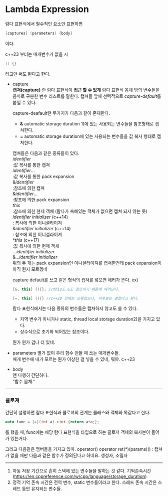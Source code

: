 <h1>Lambda Expression</h1>

람다 표현식에서 필수적인 요소만 표현하면

```c++
[captures] (parameters) {body}
```
이다.

c++23 부터는 매개변수가 없을 시
```c++
[] {}
```
라고만 써도 된다고 한다.

* capture    
  **캡쳐(capture)** 란 람다 표현식이 **접근 할 수 있게**
  람다 표현식 몸체 밖의 변수들을 콤마로 구분한 변수 리스트를 말한다.
  캡쳐들 앞에 선택적으로 *capture-default*를 붙일 수 있다.

  capture-deafault란 두가지가 다음과 같이 존재한다.
  * **&** automatic storage duration 1)에 있는 사용되는 변수들을 참조형태로 캡쳐한다.
  * **=** automatic storage duration에 있는 사용되는 변수들을 값 복사 형태로 캡쳐한다.
  
  캡쳐들은 다음과 같은 종류들이 있다.   
  *identifier*   
  :값 복사를 통한 캡쳐   
  *identifier*...   
  :값 복사를 통한 pack expansion   
  &*identifier*   
  :참조에 의한 캡쳐   
  &*identifier*...   
  :참조에 의한 pack expansion    
  *this*   
  :참조에 의한 현제 객체 (람다가 속해있는 객체가 없으면 캡쳐 되지 않는 듯)   
  *identifier initializer* (c++14)   
  : 복사에 의한 이니셜라이져   
  &*identifier initializer* (c++14)   
  : 참조에 의한 이니셜라이져   
  **this* (c++17)   
  :값 복사에 의한 현제 객체   
  ...*identifier initializer*   
  &...*identifier initializer*   
  위의 두 개는 pack expansion인 이니셜라이져를 캡쳐한건데 pack expansion이 아직 뭔지 모르겠네



  capture default를 쓰고 같은 형식의 캡쳐를 넣으면 에러가 뜬다.
  ex)
  ```c++
  [&, this] (){}; //this도 &도 참조이기 때문에 에러난다.

  [=, this] (){} //c++20 전에는 오류였으나, 이후로는 괜찮다고 한다.
  ```
  람다 표현식에서는 다음 종류의 변수들은 캡쳐하지 않고도 쓸 수 있다.
   *  지역 변수가 아니거나 static, thread local storage duration2)을 가지고 있다.
   *  상수식으로 초기화 되어있는 참조이다.
  
  뭔가 뭔가 겁나 더 있네.

* parameters
  별거 없이 우리 함수 만들 때 쓰는 매개변수들.     
  매개 변수에 내가 모르는 뭔가 이상한 걸 넣을 수 있네, 뭐야. c++23

* body    
   앤 다행히 간단하다.    
   "함수 몸채."

--------
<h3>클로져</h3>
간단히 설명하면 람다 표현식과 클로져의 관계는 클래스와 객체와 똑같다고 한다.

```c++
auto func = [=](int a)->int {return a*a;};
```
를 했을 때, func에는 해당 람다 표현식을 타입으로 하는 클로저 객체의 복사본이 들어가 있는거다.

그리고 다음같은 멤버들을 가지고 있따.
operator()
operator ret(*)(params)() : 캡쳐가 없을 때만 다음과 같은 함수가 정의된다고 하네요.
생성자, 소멸자


--------
1) 자동 저장 기간으로 흔히 스택에 있는 변수들을 말하는 것 같다.
  기억존속시간(https://en.cppreference.com/w/cpp/language/storage_duration)
2) 정적 기억 존속 시간은 전역 변수, static 변수들이라고 한다.
    스레드 존속 시간은 스레드 동안 유지되는 변수들.
   
